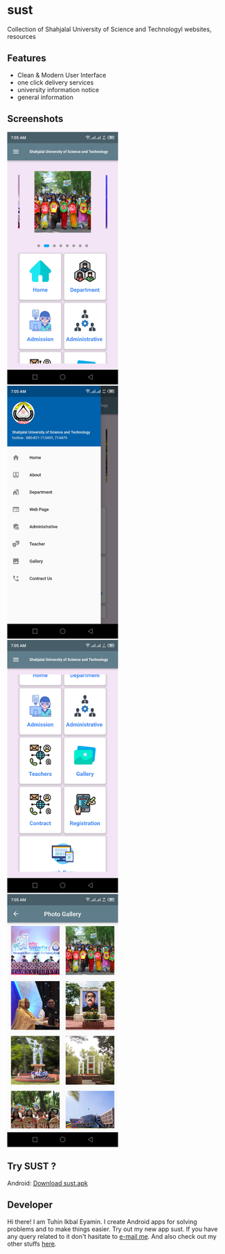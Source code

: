 # sust

Collection of Shahjalal University of Science and Technologyl websites, resources


## Features

 - Clean & Modern User Interface
 - one click delivery services
 - university information notice
 - general information


## Screenshots

<img src="assets/screenshots/screenshot_1.jpg" width="256">
<img src="assets/screenshots/screenshot_2.jpg" width="256">
<img src="assets/screenshots/screenshot_3.jpg" width="256">
<img src="assets/screenshots/screenshot_4.jpg" width="256">




## Try SUST ?

Android: [Download sust.apk](https://github.com/codereyamin/)


## Developer

Hi there! I am Tuhin Ikbal Eyamin. I create Android apps for solving problems and to make things easier. Try out my new app sust. If you have any query related to it don't hasitate to [e-mail me](mailto:codereyamin@gmail.com). And also check out my other stuffs [here](https://github.com/codereyamin).



